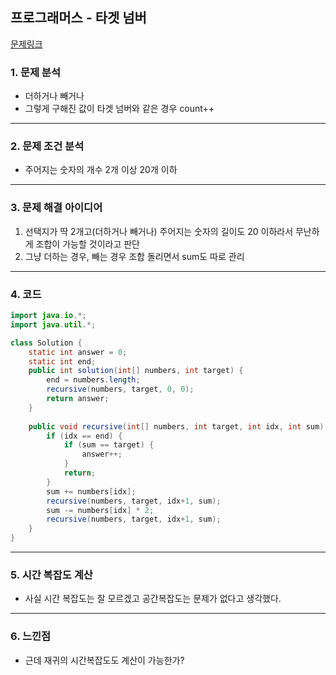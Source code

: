 ## 프로그래머스 - 타겟 넘버
[문제링크](https://school.programmers.co.kr/learn/courses/30/lessons/43165)
### 1. 문제 분석 
- 더하거나 빼거나
- 그렇게 구해진 값이 타겟 넘버와 같은 경우 count++
---
### 2. 문제 조건 분석
- 주어지는 숫자의 개수 2개 이상 20개 이하
---
### 3. 문제 해결 아이디어
1. 선택지가 딱 2개고(더하거나 빼거나) 주어지는 숫자의 길이도 20 이하라서 무난하게 조합이 가능할 것이라고 판단
2. 그냥 더하는 경우, 빼는 경우 조합 돌리면서 sum도 따로 관리
---
### 4. 코드 
```java
import java.io.*;
import java.util.*;

class Solution {
    static int answer = 0;
    static int end;
    public int solution(int[] numbers, int target) {
        end = numbers.length;
        recursive(numbers, target, 0, 0);
        return answer;
    }
    
    public void recursive(int[] numbers, int target, int idx, int sum) {
        if (idx == end) {
            if (sum == target) {
                answer++;
            }
            return;
        }
        sum += numbers[idx];
        recursive(numbers, target, idx+1, sum);
        sum -= numbers[idx] * 2;
        recursive(numbers, target, idx+1, sum);
    }
}
```
---
### 5. 시간 복잡도 계산
- 사실 시간 복잡도는 잘 모르겠고 공간복잡도는 문제가 없다고 생각했다.
---
### 6. 느낀점
- 근데 재귀의 시간복잡도도 계산이 가능한가? 
